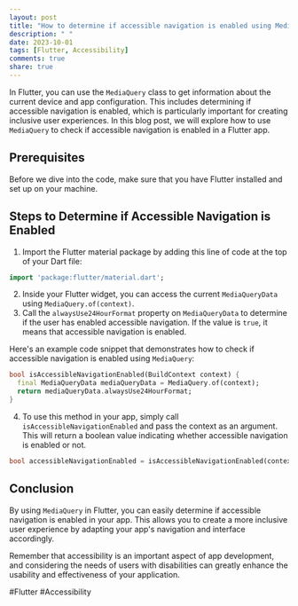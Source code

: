 ```yaml
---
layout: post
title: "How to determine if accessible navigation is enabled using MediaQuery in Flutter?"
description: " "
date: 2023-10-01
tags: [Flutter, Accessibility]
comments: true
share: true
---
```


In Flutter, you can use the `MediaQuery` class to get information about the current device and app configuration. This includes determining if accessible navigation is enabled, which is particularly important for creating inclusive user experiences. In this blog post, we will explore how to use `MediaQuery` to check if accessible navigation is enabled in a Flutter app.

## Prerequisites
Before we dive into the code, make sure that you have Flutter installed and set up on your machine.

## Steps to Determine if Accessible Navigation is Enabled

1. Import the Flutter material package by adding this line of code at the top of your Dart file:

```dart
import 'package:flutter/material.dart';
```

2. Inside your Flutter widget, you can access the current `MediaQueryData` using `MediaQuery.of(context)`.
3. Call the `alwaysUse24HourFormat` property on `MediaQueryData` to determine if the user has enabled accessible navigation. If the value is `true`, it means that accessible navigation is enabled.

Here's an example code snippet that demonstrates how to check if accessible navigation is enabled using `MediaQuery`:

```dart
bool isAccessibleNavigationEnabled(BuildContext context) {
  final MediaQueryData mediaQueryData = MediaQuery.of(context);
  return mediaQueryData.alwaysUse24HourFormat;
}
```

4. To use this method in your app, simply call `isAccessibleNavigationEnabled` and pass the context as an argument. This will return a boolean value indicating whether accessible navigation is enabled or not.

```dart
bool accessibleNavigationEnabled = isAccessibleNavigationEnabled(context);
```

## Conclusion
By using `MediaQuery` in Flutter, you can easily determine if accessible navigation is enabled in your app. This allows you to create a more inclusive user experience by adapting your app's navigation and interface accordingly.

Remember that accessibility is an important aspect of app development, and considering the needs of users with disabilities can greatly enhance the usability and effectiveness of your application.

#Flutter #Accessibility